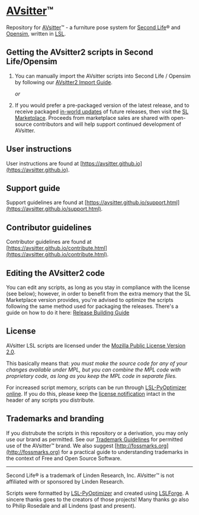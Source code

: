 # [AVsitter](https://avsitter.github.io)™

Repository for [AVsitter](https://avsitter.github.io)&trade; - a furniture pose system for [Second Life](https://www.secondlife.com)&reg; and [Opensim](https://en.wikipedia.org/wiki/OpenSimulator), written in [LSL](https://wiki.secondlife.com/wiki/LSL_Portal).

## Getting the AVsitter2 scripts in Second Life/Opensim

1. You can manually import the AVsitter scripts into Second Life / Opensim by following our [AVsitter2 Import Guide](AVsitter2/IMPORT_GUIDE.md).

    *or*

2. If you would prefer a pre-packaged version of the latest release, and to receive packaged [in-world updates](https://avsitter.github.io/updates.html) of future releases, then visit the [SL Marketplace](https://marketplace.secondlife.com/stores/79645). Proceeds from marketplace sales are shared with open-source contributors and will help support continued development of AVsitter.

## User instructions

User instructions are found at [https://avsitter.github.io](https://avsitter.github.io).

## Support guide

Support guidelines are found at [https://avsitter.github.io/support.html](https://avsitter.github.io/support.html).

## Contributor guidelines

Contributor guidelines are found at [https://avsitter.github.io/contribute.html](https://avsitter.github.io/contribute.html).

## Editing the AVsitter2 code

You can edit any scripts, as long as you stay in compliance with the license (see below); however, in order to benefit from the extra memory that the SL Marketplace version provides, you're advised to optimize the scripts following the same method used for packaging the releases. There's a guide on how to do it here: [Release Building Guide](AVsitter2/BUILD_GUIDE.md)

## License

AVsitter LSL scripts are licensed under the [Mozilla Public License Version 2.0](https://www.mozilla.org/en-US/MPL/2.0/).

This basically means that: _you must make the source code for any of your changes available under MPL, but you can combine the MPL code with proprietary code, as long as you keep the MPL code in separate files._

For increased script memory, scripts can be run through [LSL-PyOptimizer online](http://lsl.project.zone/lsl-pyoptimizer/online.php). If you do this, please keep the [license notification](/LICENSE_script_header) intact in the header of any scripts you distribute.

## Trademarks and branding

If you distrubute the scripts in this repository or a derivation, you may only use our brand as permitted. See our [Trademark Guidelines](/TRADEMARK.mediawiki) for permitted use of the AVsitter&trade; brand. We also suggest [http://fossmarks.org](http://fossmarks.org) for a practical guide to understanding trademarks in the context of Free and Open Source Software.

---

Second Life&reg; is a trademark of Linden Research, Inc. AVsitter&trade; is not affiliated with or sponsored by Linden Research.

Scripts were formatted by [LSL-PyOptimizer](http://lsl.project.zone/lsl-pyoptimizer/) and created using [LSLForge](https://github.com/raysilent/lslforge). A sincere thanks goes to the creators of those projects! Many thanks go also to Philip Rosedale and all Lindens (past and present).
